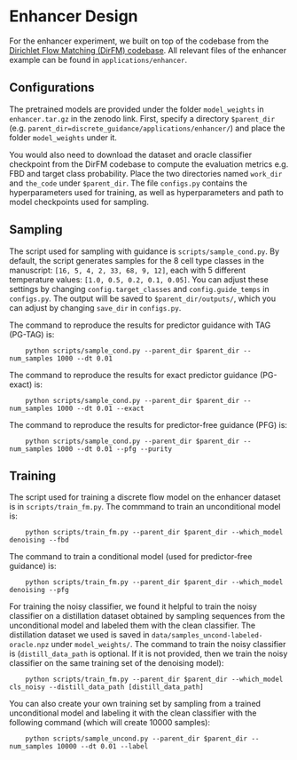# Enhancer Design
For the enhancer experiment, we built on top of the codebase from the [Dirichlet Flow Matching (DirFM) codebase](https://github.com/HannesStark/dirichlet-flow-matching). All relevant files of the enhancer example can be found in `applications/enhancer`.

## Configurations
The pretrained models are provided under the folder `model_weights` in `enhancer.tar.gz` in the zenodo link. 
First, specify a directory `$parent_dir` (e.g. `parent_dir=discrete_guidance/applications/enhancer/`) 
and place the folder `model_weights` under it.

You would also need to download the dataset and oracle classifier checkpoint from the DirFM codebase
to compute the evaluation metrics e.g. FBD and target class probability. 
Place the two directories named `work_dir` and `the_code` under `$parent_dir`.
The file `configs.py` contains the hyperparameters used for training, as well as hyperparameters and path to model checkpoints used for sampling.

## Sampling
The script used for sampling with guidance is `scripts/sample_cond.py`. 
By default, the script generates samples for the 8 cell type classes in the manuscript: `[16, 5, 4, 2, 33, 68, 9, 12]`,
each with 5 different temperature values: `[1.0, 0.5, 0.2, 0.1, 0.05]`.
You can adjust these settings by changing `config.target_classes` and `config.guide_temps`
in `configs.py`. The output will be saved to `$parent_dir/outputs/`, which you can adjust by changing `save_dir` in `configs.py`.

The command to reproduce the results for predictor guidance with TAG (PG-TAG) is:
```
    python scripts/sample_cond.py --parent_dir $parent_dir --num_samples 1000 --dt 0.01
``` 
The command to reproduce the results for exact predictor guidance (PG-exact) is:
```
    python scripts/sample_cond.py --parent_dir $parent_dir --num_samples 1000 --dt 0.01 --exact
```
The command to reproduce the results for predictor-free guidance (PFG) is:
```
    python scripts/sample_cond.py --parent_dir $parent_dir --num_samples 1000 --dt 0.01 --pfg --purity
```

## Training
The script used for training a discrete flow model on the enhancer dataset is in `scripts/train_fm.py`.
The commmand to train an unconditional model is:
```
    python scripts/train_fm.py --parent_dir $parent_dir --which_model denoising --fbd
```
The command to train a conditional model (used for predictor-free guidance) is:
```
    python scripts/train_fm.py --parent_dir $parent_dir --which_model denoising --pfg
```
For training the noisy classifier, we found it helpful to train the noisy classifier 
on a distillation dataset obtained by sampling sequences from the unconditional model 
and labeled them with the clean classifier.
The distillation dataset we used is saved in `data/samples_uncond-labeled-oracle.npz` under
`model_weights/`.
The command to train the noisy classifier is (`distill_data_path` is optional. If it is not provided,
then we train the noisy classifier on the same training set of the denoising model):
```
    python scripts/train_fm.py --parent_dir $parent_dir --which_model cls_noisy --distill_data_path [distill_data_path]
```
You can also create your own training set by sampling from a trained unconditional model 
and labeling it with the clean classifier with the following command (which will create 10000 samples):
```
    python scripts/sample_uncond.py --parent_dir $parent_dir --num_samples 10000 --dt 0.01 --label
```
